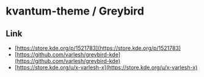 

# kvantum-theme / Greybird


## Link

* [https://store.kde.org/p/1521783](https://store.kde.org/p/1521783)
* [https://github.com/varlesh/greybird-kde](https://github.com/varlesh/greybird-kde)
* [https://store.kde.org/u/x-varlesh-x](https://store.kde.org/u/x-varlesh-x)
